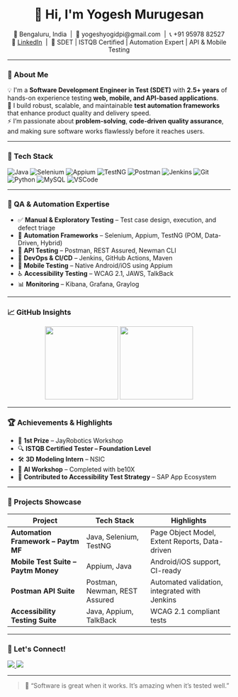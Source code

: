 <h1 align="center">👋 Hi, I'm Yogesh Murugesan</h1>

<p align="center">
  📍 Bengaluru, India &nbsp;|&nbsp; 📧 yogeshyogidpi@gmail.com &nbsp;|&nbsp; 📞 +91 95978 82527 <br/>
  🔗 <a href="https://linkedin.com/in/yogeshyogi2527">LinkedIn</a> &nbsp;|&nbsp; 💼 SDET | ISTQB Certified | Automation Expert | API & Mobile Testing
</p>

---

### 🚀 About Me

💡 I'm a **Software Development Engineer in Test (SDET)** with **2.5+ years** of hands-on experience testing **web, mobile, and API-based applications**.  
🧪 I build robust, scalable, and maintainable **test automation frameworks** that enhance product quality and delivery speed.  
⚡ I’m passionate about **problem-solving**, **code-driven quality assurance**, and making sure software works flawlessly before it reaches users.

---

### 🧰 Tech Stack

![Java](https://img.shields.io/badge/Java-ED8B00?style=for-the-badge&logo=java&logoColor=white)
![Selenium](https://img.shields.io/badge/Selenium-43B02A?style=for-the-badge&logo=selenium&logoColor=white)
![Appium](https://img.shields.io/badge/Appium-000000?style=for-the-badge&logo=appium&logoColor=white)
![TestNG](https://img.shields.io/badge/TestNG-FF6F00?style=for-the-badge&logo=testng&logoColor=white)
![Postman](https://img.shields.io/badge/Postman-FF6C37?style=for-the-badge&logo=postman&logoColor=white)
![Jenkins](https://img.shields.io/badge/Jenkins-D24939?style=for-the-badge&logo=jenkins&logoColor=white)
![Git](https://img.shields.io/badge/Git-F05032?style=for-the-badge&logo=git&logoColor=white)
![Python](https://img.shields.io/badge/Python-3776AB?style=for-the-badge&logo=python&logoColor=white)
![MySQL](https://img.shields.io/badge/MySQL-005C84?style=for-the-badge&logo=mysql&logoColor=white)
![VSCode](https://img.shields.io/badge/VS%20Code-007ACC?style=for-the-badge&logo=visualstudiocode&logoColor=white)

---

### 🧪 QA & Automation Expertise

- ✅ **Manual & Exploratory Testing** – Test case design, execution, and defect triage  
- 🤖 **Automation Frameworks** – Selenium, Appium, TestNG (POM, Data-Driven, Hybrid)  
- 🔗 **API Testing** – Postman, REST Assured, Newman CLI  
- 🧰 **DevOps & CI/CD** – Jenkins, GitHub Actions, Maven  
- 📱 **Mobile Testing** – Native Android/iOS using Appium  
- ♿ **Accessibility Testing** – WCAG 2.1, JAWS, TalkBack  
- 📊 **Monitoring** – Kibana, Grafana, Graylog

---

### 📈 GitHub Insights

<p align="center">
  <img src="https://github-readme-stats.vercel.app/api?username=Yogesh-Murugesan-QA&show_icons=true&theme=github_dark&hide_title=true" height="165" />
  <img src="https://github-readme-stats.vercel.app/api/top-langs/?username=Yogesh-Murugesan-QA&layout=compact&theme=github_dark" height="165" />
</p>

---

### 🏆 Achievements & Highlights

- 🥇 **1st Prize** – JayRobotics Workshop  
- 🔍 **ISTQB Certified Tester – Foundation Level**  
- 🛠️ **3D Modeling Intern** – NSIC  
- 🤖 **AI Workshop** – Completed with be10X  
- 📜 **Contributed to Accessibility Test Strategy** – SAP App Ecosystem

---

### 📂 Projects Showcase

| Project | Tech Stack | Highlights |
|--------|------------|-------------|
| **Automation Framework – Paytm MF** | Java, Selenium, TestNG | Page Object Model, Extent Reports, Data-driven |
| **Mobile Test Suite – Paytm Money** | Appium, Java | Android/iOS support, CI-ready |
| **Postman API Suite** | Postman, Newman, REST Assured | Automated validation, integrated with Jenkins |
| **Accessibility Testing Suite** | Java, Appium, TalkBack | WCAG 2.1 compliant tests |

---

### 🤝 Let's Connect!

<a href="https://linkedin.com/in/yogeshyogi2527">
  <img src="https://img.shields.io/badge/LinkedIn-blue?style=for-the-badge&logo=linkedin" />
</a>
<a href="mailto:yogeshyogidpi@gmail.com">
  <img src="https://img.shields.io/badge/Gmail-red?style=for-the-badge&logo=gmail&logoColor=white" />
</a>

---

> 💬 “Software is great when it works. It’s amazing when it’s tested well.”

